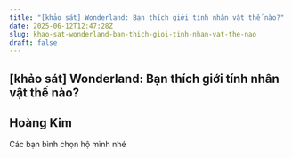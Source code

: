 ```yaml
---
title: "[khảo sát] Wonderland: Bạn thích giới tính nhân vật thế nào?"
date: 2025-06-12T12:47:28Z
slug: khao-sat-wonderland-ban-thich-gioi-tinh-nhan-vat-the-nao
draft: false
---
```


## [khảo sát] Wonderland: Bạn thích giới tính nhân vật thế nào?

## Hoàng Kim

Các bạn bình chọn hộ mình nhé